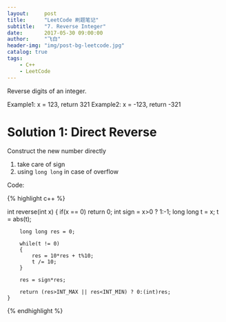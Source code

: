 ```yaml
---
layout:     post
title:      "LeetCode 刷题笔记"
subtitle:   "7. Reverse Integer"
date:       2017-05-30 09:00:00
author:     "飞白"
header-img: "img/post-bg-leetcode.jpg"
catalog: true
tags:
    - C++
    - LeetCode
---
```


Reverse digits of an integer.

Example1: x = 123, return 321
Example2: x = -123, return -321

# Solution 1: Direct Reverse

Construct the new number directly

1. take care of sign
2. using `long long` in case of overflow

Code:

{% highlight c++ %}

int reverse(int x) {
        if(x == 0) return 0;
        int sign = x>0 ? 1:-1;
        long long t = x;
        t = abs(t);
        
        long long res = 0;
        
        while(t != 0)
        {
            res = 10*res + t%10;
            t /= 10;
        }
        
        res = sign*res;
        
        return (res>INT_MAX || res<INT_MIN) ? 0:(int)res;
    }

{% endhighlight %}

